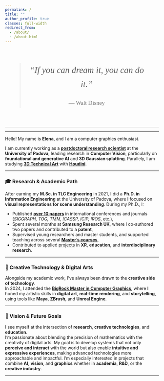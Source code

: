 ```yaml
---
permalink: /
title: ""
author_profile: true
classes: full-width
redirect_from: 
  - /about/
  - /about.html
---
```


<div class="quote-page">
  <blockquote>
    “If you can dream it, you can do it.”
    <footer>— Walt Disney</footer>
  </blockquote>
</div>

---

<!--style>
.profile-container {
  float: left;
  margin-right: 30px;
  text-align: center;
  width: 150px;
}

.profile-pic {
  border-radius: 50%;
  width: 120px;
  height: 120px;
  object-fit: cover;
  margin-bottom: 10px;
  box-shadow: 0 0 5px rgba(0,0,0,0.1);
}

.social-icons-custom a {
  font-size: 1.1rem;
  margin: 0 6px;
  color: #555;
  text-decoration: none;
}

social-icons a:hover {
  color: #000;
}
</style>


<div class="profile-container">
  <img src="/images/bio-photo.jpg" class="profile-pic" alt="Elena Camuffo">
  
  <div class="social-icons-custom">
    <a href="https://github.com/elenacamuffo" target="_blank"><i class="fab fa-github"></i></a>
    <a href="https://scholar.google.com/citations?user=XXXXX" target="_blank"><i class="ai ai-google-scholar"></i></a>
    <a href="https://linkedin.com/in/yourprofile" target="_blank"><i class="fab fa-linkedin"></i></a>
  </div>
</div-->

<style>
  .quote-page {
  display: flex;
  justify-content: center;
  align-items: center;
  padding: 3rem;
  text-align: center;
  font-size: 1.8rem;
  font-style: italic;
  font-family: Georgia, serif;
}

.quote-page blockquote {
  max-width: 800px;
  margin: 0 auto;
  line-height: 1.6;
}

.quote-page footer {
  margin-top: 1.5rem;
  font-size: 1.2rem;
  font-style: normal;
  color: #777;
}
</style>

<!-- 
# Too technical to be an artist, too creative to be an engineer. That's the curse of researchers in graphics and TAs.
 -->

---

Hello! My name is **Elena**, and I am a computer graphics enthusiast.

I am currently working as a [**postdoctoral research scientist**](https://medialab.dei.unipd.it/members/elena-camuffo/) at the **University of Padova**, leading research in **Computer Vision**, particularly on **foundational and generative AI** and **3D Gaussian splatting**.
Parallely, I am studying [**3D Technical Art**](portfolio) with [**Houdini**](projects).

---

### 🎓 Research & Academic Path

After earning my **M.Sc. in TLC Engineering** in 2021, I did a **Ph.D. in Information Engineering** at the University of Padova, where I focused on **visual representations for scene understanding**.
During my Ph.D., I:

- Published [**over 10 papers**](publications) in international conferences and journals  
(*SIGGRAPH, TOG, TMM, ICASSP, ICIP, IROS*, etc.),
- Spent several months at **Samsung Research UK**, where I co-authored two papers and contributed to a **patent**,
- Supervised young researchers and master students, and supported teaching across several [**Master’s courses**](teachings),
- Contributed to applied [projects](projects) in **XR**, **education**, and **interdisciplinary research**.

---

### 🎨 Creative Technology & Digital Arts

Alongside my academic work, I’ve always been drawn to the **creative side of technology**.  
In 2024, I attended the [**BigRock Master in Computer Graphics**](portfolio), where I honed my artistic skills in **digital art**, **real-time rendering**, and **storytelling**, using tools like **Maya**, **ZBrush**, and **Unreal Engine**.

---

### 🚀 Vision & Future Goals

I see myself at the intersection of **research**, **creative technologies**, and **education**.  
I’m passionate about blending the precision of mathematics with the creativity of digital arts. 
My goal is to develop systems that not only **perceive and interact** with the world but also enable **intuitive and expressive experiences**, making advanced technologies more approachable and impactful. I’m especially interested in projects that combine **AI**, **vision**, and **graphics** whether in **academia**, **R&D**, or the **creative industry**.

---